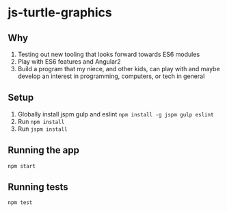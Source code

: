 # js-turtle-graphics

## Why
1. Testing out new tooling that looks forward towards ES6 modules
2. Play with ES6 features and Angular2
3. Build a program that my niece, and other kids, can play with and maybe develop an interest in programming, computers, or tech in
 general

## Setup
1. Globally install jspm gulp and eslint `npm install -g jspm gulp eslint`
2. Run `npm install`
3. Run `jspm install`

## Running the app
`npm start`

## Running tests
`npm test`
